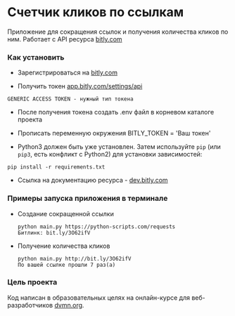 # Счетчик кликов по ссылкам
Приложение для сокращения ссылок и получения количества кликов по ним. Работает с API ресурса [bitly.com](https://app.bitly.com/Bo1gdG8iCoh/home)

### Как установить

* Зарегистрироваться на [bitly.com](https://app.bitly.com/Bo1gdG8iCoh/home)

* Получить токен [app.bitly.com/settings/api](https://app.bitly.com/settings/api)
  
```
GENERIC ACCESS TOKEN - нужный тип токена
```
* После получения токена создать .env файл в корневом каталоге проекта

* Прописать переменную окружения BITLY_TOKEN = 'Ваш токен'

* Python3 должен быть уже установлен. Затем используйте `pip` (или `pip3`, есть конфликт с Python2) для установки зависимостей:

```
pip install -r requirements.txt
```
* Ссылка на документацию ресурса - [dev.bitly.com](https://dev.bitly.com)

### Примеры запуска приложения в терминале

* Создание сокращенной ссылки

  ```
  python main.py https://python-scripts.com/requests
  Битлинк: bit.ly/3O62ifV
  ```

* Получение количества кликов

  ```
  python main.py http://bit.ly/3O62ifV
  По вашей ссылке прошли 7 раз(а)
  ```
### Цель проекта
Код написан в образовательных целях на онлайн-курсе для веб-разработчиков [dvmn.org](https://dvmn.org).
